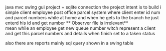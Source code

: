 java mvc swing gui project + sqlite connection
the project intent is to build i simple
client employee post office parcel system
where client enter id num and parcel numbers while at home
and when he gets to the branch he just enterd his id and get number
** Observer file is irrelevant**  
mean while
an employee get new queue number
witch represent a client
and get this parcel numbers and details
when finish
set to a taken status

also there are reports 
mainly sql query
shown in a swing table
